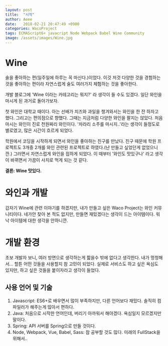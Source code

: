 ```yaml
---
layout: post
title:  "시작"
author: Aeee
date:   2018-02-21 20:47:49 +0900
categories: WacoProject
tags: ECMAScript6+ javacript Node Webpack Babel Wine Community
image: /assets/images/Wine.jpg
---
```


# Wine

 술을 좋아하는 편(일주일에 하루는 꼭 마신다.)이었다. 이것 저것 다양한 것을 경험하는 것을 좋아하는 편이라 자연스럽게 술도 여러가지 체험하는 것을 좋아한다. 
 
 개발 블로그에 'Wine 이라는 카테고리는 뭐지?' 라 생각이 들 수도 있겠다. 일단 와인을 마시게 된 과거로 돌아가보자. 

 첫 와인은 대학교 때이다. 아는 선배가 치즈와 과일을 챙겨와서는 와인을 한 잔 하자고 했다. 그리고는 편의점으로 향했다. 그때는 지금처럼 다양한 와인을 팔지는 않았다. 처음 마시는 와인이 진로 천원짜리 와인이다. '차라리 소주를 마시지..'라는 생각이 들정도로 별로였고, 많은 시간이 흐르게 되었다.

 학원에서 코딩을 시작하게 되면서 와인을 좋아하는 친구를 만났다. 친구 때문에 학원 프로젝트도 3개중 2개를 와인 관련된 프로젝트로 하였다.(난 만들고 싶었던게 없었으니깐.) 그러면서 자연스럽게 와인을 접하게 되었다. 이 때부터 '와인도 맛있구나' 라고 생각이 바뀌면서 가끔이 사치로 먹게 되는 것 같다.

 **결론: Wine 맛있다.**

# 와인과 개발

 갑자기 Wine에 관련 이야기를 하겠지만, 내가 만들고 싶은 Waco Project는 와인 커뮤니티이다. 네가안 찾아 본 적도 없지만, 만들면 재밌겠다는 생각이 드는 아이템이다. 워낙 아이템에 대한 생각을 안하니깐.

# 개발 환경

 초보 개발자 보니, 여러 방면으로 생각하는게 짧을수 밖에 없다고 생각한다. 내가 멍청해서... 할튼 어떤 것들을 사용할지 참 고민이 되었다. 실제로 서비스도 하고 싶은 욕심도 있지만, 하고 싶은 것들을 붙이자라고 생각이 들었다.

## 사용 언어 및 기술
 1. Javascript: ES6+로 배우면서 많이 부족하지만, 다른 언어보다 재밌다. 솔직히 컴파일러가 해주는게 많아서 편하다.
 2. Java: 처음으로 시작한 언어인데, 버리기 아까워서 해야겠다. 욕심일지 모르겠지만 말이다.
 3. Spring: API 서버를 Spring으로 만들 것이다. 
 4. Node, Webpack, Vue, Babel, Sass: 참 공부할 것도 많다. 미래의 FullStack을 위해서.. 




 
 